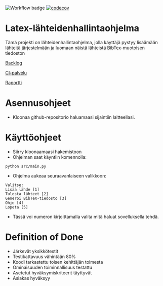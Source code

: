 ![Workflow badge](https://github.com/LassiEH/TJTA-miniprojekti/workflows/CI/badge.svg) [![codecov](https://codecov.io/gh/LassiEH/TJTA-miniprojekti/graph/badge.svg?token=HNUGVO7OBZ)](https://codecov.io/gh/LassiEH/TJTA-miniprojekti)
# Latex-lähteidenhallintaohjelma

Tämä projekti on lähteidenhallintaohjelma, jolla käyttäjä pystyy lisäämään lähteitä järjestelmään ja luomaan näistä lähteistä BibTex-muotoisen tiedoston

[Backlog](https://docs.google.com/spreadsheets/d/1ZqoGZ5sTRbRQzgd5EEx1LjCS2qIPFBNyBnGplteZyd4/edit?usp=sharing)

[CI-palvelu](https://app.codecov.io/gh/LassiEH/TJTA-miniprojekti)

[Raportti](https://docs.google.com/document/d/1HhSpZE2f1gKj_uLH3UUHWkUEd3PwnZkL8yv1ppZpYBk/edit?usp=sharing)

# Asennusohjeet
* Kloonaa github-repositorio haluamaasi sijaintiin laitteellasi.

# Käyttöohjeet
* Siirry kloonaamaasi hakemistoon
* Ohjelman saat käyntiin komennolla:
```
python src/main.py
```
* Ohjelma aukeaa seuraavanlaiseen valikkoon:
```
Valitse:
Lisää lähde [1]
Tulosta lähteet [2]
Generoi BibTeX-tiedosto [3]
Ohje [4]
Lopeta [5]
```
* Tässä voi numeron kirjoittamalla valita mitä haluat sovelluksella tehdä.


# Definition of Done
* Järkevät yksikkötestit
* Testikattavuus vähintään 80%
* Koodi tarkastettu toisen kehittäjän toimesta
* Ominaisuuden toiminnallisuus testattu
* Asetetut hyväksymiskriteerit täyttyvät
* Asiakas hyväksyy
